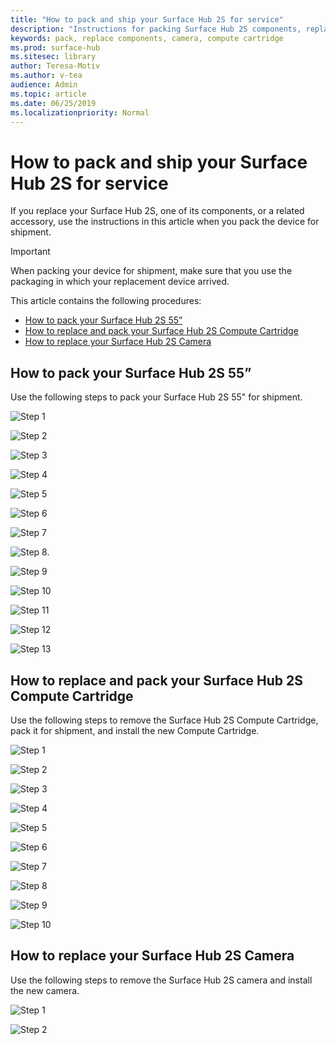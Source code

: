 ```yaml
---
title: "How to pack and ship your Surface Hub 2S for service"
description: "Instructions for packing Surface Hub 2S components, replacing the Compute cartridge, and replacing the camera"
keywords: pack, replace components, camera, compute cartridge
ms.prod: surface-hub
ms.sitesec: library
author: Teresa-Motiv
ms.author: v-tea
audience: Admin
ms.topic: article
ms.date: 06/25/2019
ms.localizationpriority: Normal
---
```


# How to pack and ship your Surface Hub 2S for service

If you replace your Surface Hub 2S, one of its components, or a related accessory, use the instructions in this article when you pack the device for shipment. 

>[!IMPORTANT]  
>When packing your device for shipment, make sure that you use the packaging in which your replacement device arrived.  

This article contains the following procedures:

- [How to pack your Surface Hub 2S 55”](#how-to-pack-your-surface-hub-2s-55)  
- [How to replace and pack your Surface Hub 2S Compute Cartridge](#how-to-replace-and-pack-your-surface-hub-2s-compute-cartridge)  
- [How to replace your Surface Hub 2S Camera](#how-to-replace-your-surface-hub-2s-camera)  

## How to pack your Surface Hub 2S 55”

Use the following steps to pack your Surface Hub 2S 55" for shipment.

![Step 1](images/surface-hub-2s-repack-1.png)

![Step 2](images/surface-hub-2s-repack-2.png)

![Step 3](images/surface-hub-2s-repack-3.png)

![Step 4](images/surface-hub-2s-repack-4.png)

![Step 5](images/surface-hub-2s-repack-5.png)

![Step 6](images/surface-hub-2s-repack-6.png)

![Step 7](images/surface-hub-2s-repack-7.png)

![Step 8.](images/surface-hub-2s-repack-8.png)

![Step 9](images/surface-hub-2s-repack-9.png)

![Step 10](images/surface-hub-2s-repack-10.png)

![Step 11](images/surface-hub-2s-repack-11.png)

![Step 12](images/surface-hub-2s-repack-12.png)

![Step 13](images/surface-hub-2s-repack-13.png)

## How to replace and pack your Surface Hub 2S Compute Cartridge

Use the following steps to remove the Surface Hub 2S Compute Cartridge, pack it for shipment, and install the new Compute Cartridge.

![Step 1](images/surface-hub-2s-replace-cartridge-1.png)

![Step 2](images/surface-hub-2s-replace-cartridge-2.png)

![Step 3](images/surface-hub-2s-replace-cartridge-3.png)

![Step 4](images/surface-hub-2s-replace-cartridge-4.png)

![Step 5](images/surface-hub-2s-replace-cartridge-5.png)

![Step 6](images/surface-hub-2s-replace-cartridge-6.png)

![Step 7](images/surface-hub-2s-replace-cartridge-7.png)

![Step 8](images/surface-hub-2s-replace-cartridge-8.png)

![Step 9](images/surface-hub-2s-replace-cartridge-9.png)

![Step 10](images/surface-hub-2s-replace-cartridge-10.png)

## How to replace your Surface Hub 2S Camera

Use the following steps to remove the Surface Hub 2S camera and install the new camera.

![Step 1](images/surface-hub-2s-replace-camera-1.png)

![Step 2](images/surface-hub-2s-replace-camera-2.png)
